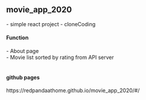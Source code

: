 <h2>movie_app_2020</h2>
- simple react project - cloneCoding<br>
<h4>Function</h4>
- About page<br>
- Movie list sorted by rating from API server<br>
<br>
<h4>github pages</h4>
https://redpandaathome.github.io/movie_app_2020/#/<br>